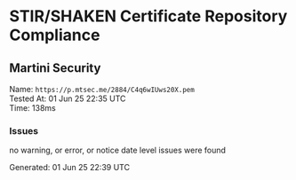 # STIR/SHAKEN Certificate Repository Compliance

## Martini Security

Name: `https://p.mtsec.me/2884/C4q6wIUws20X.pem`\
Tested At: 01 Jun 25 22:35 UTC\
Time: 138ms

### Issues

no warning, or error, or notice date level issues were found

Generated: 01 Jun 25 22:39 UTC